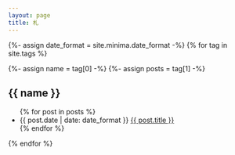 ```yaml
---
layout: page
title: 札
---
```


{%- assign date_format = site.minima.date_format -%}
{% for tag in site.tags %}
<article>
  {%- assign name = tag[0] -%}
  {%- assign posts = tag[1] -%}
  <h2 id="{{ name }}">{{ name }}</h2>
  <ul class="posts">
    {% for post in posts %}
    <li>
      <span class="post-date">{{ post.date | date: date_format }}</span>
      <a href="{{ post.url | prepend: site.baseurl }}">{{ post.title }}</a>
    </li>
    {% endfor %}
  </ul>
</article>
{% endfor %}
